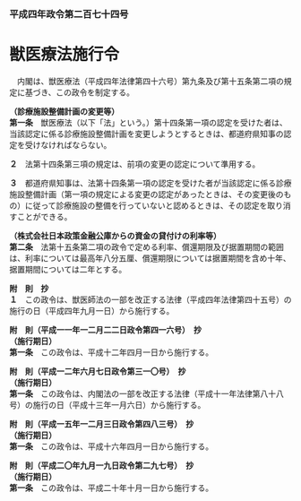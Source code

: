 ### 平成四年政令第二百七十四号  
# 獣医療法施行令  
　内閣は、獣医療法（平成四年法律第四十六号）第九条及び第十五条第二項の規定に基づき、この政令を制定する。  
  
**（診療施設整備計画の変更等）**  
**第一条**　獣医療法（以下「法」という。）第十四条第一項の認定を受けた者は、当該認定に係る診療施設整備計画を変更しようとするときは、都道府県知事の認定を受けなければならない。  
  
**２**　法第十四条第三項の規定は、前項の変更の認定について準用する。  
  
**３**　都道府県知事は、法第十四条第一項の認定を受けた者が当該認定に係る診療施設整備計画（第一項の規定による変更の認定があったときは、その変更後のもの）に従って診療施設の整備を行っていないと認めるときは、その認定を取り消すことができる。  
  
**（株式会社日本政策金融公庫からの資金の貸付けの利率等）**  
**第二条**　法第十五条第二項の政令で定める利率、償還期限及び据置期間の範囲は、利率については最高年八分五厘、償還期限については据置期間を含め十年、据置期間については二年とする。  
  
**附　則　抄**  
**１**　この政令は、獣医師法の一部を改正する法律（平成四年法律第四十五号）の施行の日（平成四年九月一日）から施行する。  
  
**附　則（平成一一年一二月二二日政令第四一六号）　抄**  
**（施行期日）**  
**第一条**　この政令は、平成十二年四月一日から施行する。  
  
**附　則（平成一二年六月七日政令第三一〇号）　抄**  
**（施行期日）**  
**第一条**　この政令は、内閣法の一部を改正する法律（平成十一年法律第八十八号）の施行の日（平成十三年一月六日）から施行する。  
  
**附　則（平成一五年一二月三日政令第四八三号）　抄**  
**（施行期日）**  
**第一条**　この政令は、平成十六年四月一日から施行する。  
  
**附　則（平成二〇年九月一九日政令第二九七号）　抄**  
**（施行期日）**  
**第一条**　この政令は、平成二十年十月一日から施行する。  
  
